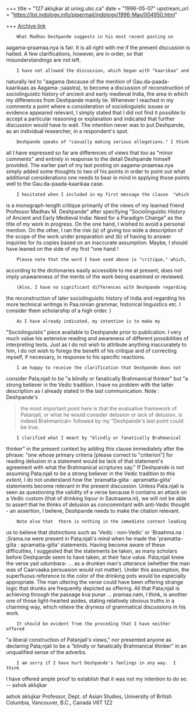 +++
title = "127 aklujkar at unixg.ubc.ca"
date = "1996-05-07"
upstream_url = "https://list.indology.info/pipermail/indology/1996-May/004950.html"

+++
[Archive link](https://list.indology.info/pipermail/indology/1996-May/004950.html)

        What Madhav Deshpande suggests in his most recent posting on
aagama-praamaa.nya is fair.  It is all right with me if the present
discussion is halted. A few clarifications, however, are in order, so that
misunderstandings are not left. 

        I have not allowed the discussion, which began with "kaarikaa" and
naturally led to "aagama  (because of the mention of Gau.da-paada-kaarikaas
as Aagama-;saastra), to become a discussion of reconstruction of
sociolinguistic history of ancient and early medieval India, the area in
which my differences from Deshpande mainly lie. Whenever I reached in my
comments a point where a consideration of sociolinguistic issues or
evidence appeared relevant, I simply stated that I did not find it possible
to accept a particular reasoning or explanation and indicated that further
discussion would have to wait.  The intention never was to put Deshpande,
as an individual researcher, in a respondent's spot. 

        Deshpande speaks of "casually making serious allegations." I think
all I have expressed so far are differences of views    that too as "minor
comments" and entirely in response to the detail Deshpande himself
provided. The earlier part  of my last posting on aagama-praamaa.nya simply
added some thoughts to two of his points in order to point out what
additional considerations one needs to bear in mind in applying those
points well to the Gau.da-paada-kaarikaa case.

        I hesitated when I included in my first message the clause  "which
is a monograph-length critique primarily of the views of my learned friend
Professor Madhav M. Deshpande" after specifying "Sociolinguistic History of
Ancient and Early Medieval India: Need for a Paradigm Change" as the title
of my work in progress. On the one hand, I wished to avoid a personal
mention. On the other, I ran the risk (a) of giving too wide a description
of the scope of the work under preparation and (b) of having to answer
inquiries for its copies based on an inaccurate assumption.  Maybe, I
should have leaned on the side of my first "one hand ! 

        Please note that the word I have used above is "critique," which,
according to the dictionaries easily accessible to me at present, does not
imply unawareness of the merits of the work being examined or reviewed. 

        (Also, I have no significant differences with Deshpande regarding
the reconstruction of later sociolinguistic history of India and regarding
his more technical writings in Paa.ninian grammar, historical linguistics
etc. I consider them scholarship of a high order. )

        As I have already indicated, my intention is to make my
"Sociolinguistic" piece available to Deshpande prior to publication. I very
much value his extensive reading and awareness of different possibilities
of interpreting texts. Just as I do not wish to attribute anything
inaccurately to him, I do not wish to forego the benefit  of his critique
and of correcting myself, if necessary, in response to his specific
reactions. 

        I am happy to receive the clarification that Deshpande does not
consider Pata;njali to be "a blindly or fanatically Brahmanical thinker"
but "a strong believer in the Vedic tradition.   I have no problem with the
latter description as I already stated in the last communication. Note : 
Deshpande's 
>the most important point here is that the evaluative framework
of Patanjali, or what he would consider delusion or lack of delusion, is
indeed Brahmanical< 
followed by my "Deshpande's last point could be true.  

        I clarified what I meant by "blindly or fanatically Brahmanical
thinker" in the present context by adding this clause immediately after the
phrase: "one whose primary  criteria [please correct to "criterion"] for
reading delusion in a statement would be lack of that statement's agreement
with what the Brahmanical scriptures say."  If Deshpande is not assuming
Pata;njali to be a strong believer in the Vedic tradition *to this extent,*
I do not understand how the 'pramatta-giita : apramatta-giita' statements
become relevant in the present discussion. Unless Pata.njali is seen as
questioning the validity of a verse because it contains an attack on a
Vedic custom (that of drinking liqour in Sautraama.ni), we will not be able
to assert that he thinks of delusion as concommitant with anti-Vedic
thought  - an assertion, I believe, Deshpande needs to make the citation
relevant. 

        Note also that  there is nothing in the immediate context leading
us to believe that distinctions such as 'Vedic : non-Vedic' or 'Braahma.na
: ;Srama.na  were present in Pata;njali's mind when he made the
'pramatta-giita : apramatta-giita' statements. Having become aware of these
difficulties, I suggested that the statements be taken, as many scholars
before Deshpande seem to have taken, at their face value. Pata;njali knew
the verse yad udumbara- ... as a drunken man's utterance (whether the man
was of Caarvaaka persuasion would not matter). Under this assumption, the
superfluous reference to the color of the drinking  pots would be
especially appropriate. The man uttering the verse could have been offering
strange logic that drunks are frequently depicted as offering. All that
Pata;njali is achieving through the passage kva punar ... pramaa.nam, I
think, is another one of those light-hearted asides, stating relatively
obvious truths in a charming way, which relieve the dryness of grammatical
discussions in his work. 

        It should be evident from the preceding that I have neither offered
"a liberal construction of Patanjali's views," nor presented anyone as
declaring Pata;njali to be a "blindly or fanatically Brahmanical thinker"
in an unqualified sense of the adverbs. 

        I am sorry if I have hurt Deshpande's feelings in any way.  I think
I have offered ample proof to establish that it was not my intention to do
so.  -- ashok aklujkar


ashok aklujkar
Professor, Dept. of Asian Studies, University of British Columbia,
Vancouver, B.C., Canada V6T 1Z2





